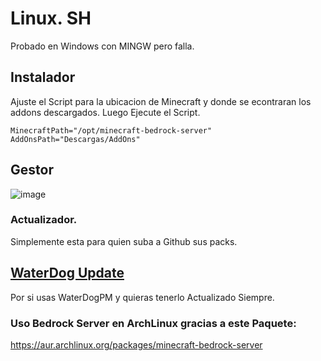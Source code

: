 # Linux. SH 
Probado en Windows con MINGW pero falla.

## Instalador
Ajuste el Script para la ubicacion de Minecraft y donde se econtraran los addons descargados. 
Luego Ejecute el Script.

```
MinecraftPath="/opt/minecraft-bedrock-server" 
AddOnsPath="Descargas/AddOns"
```

## Gestor 
![image](https://github.com/user-attachments/assets/c15e2d55-278b-4e5d-b70c-026fa331b33b)

### Actualizador.
Simplemente esta para quien suba a Github sus packs.

## [WaterDog Update](https://github.com/weskerty/WaterdogPEUpdater)
Por si usas WaterDogPM y quieras tenerlo Actualizado Siempre.

### Uso Bedrock Server en ArchLinux gracias a este Paquete:
https://aur.archlinux.org/packages/minecraft-bedrock-server
